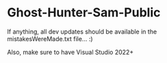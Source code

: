 # Ghost-Hunter-Sam-Public
If anything, all dev updates should be available in the mistakesWereMade.txt file... :)

Also, make sure to have Visual Studio 2022+
